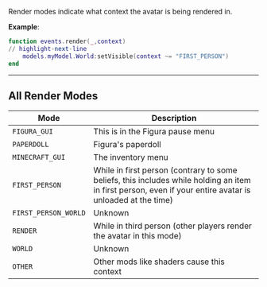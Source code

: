Render modes indicate what context the avatar is being rendered in.

**Example**:

```lua
function events.render(_,context)
// highlight-next-line
    models.myModel.World:setVisible(context ~= "FIRST_PERSON")
end
```

---

## All Render Modes

| Mode                 | Description                                                                                                                                               |
| -------------------- | --------------------------------------------------------------------------------------------------------------------------------------------------------- |
| `FIGURA_GUI`         | This is in the Figura pause menu                                                                                                                          |
| `PAPERDOLL`          | Figura's paperdoll                                                                                                                                        |
| `MINECRAFT_GUI`      | The inventory menu                                                                                                                                        |
| `FIRST_PERSON`       | While in first person (contrary to some beliefs, this includes while holding an item in first person, even if your entire avatar is unloaded at the time) |
| `FIRST_PERSON_WORLD` | Unknown                                                                                                                                                   |
| `RENDER`             | While in third person (other players render the avatar in this mode)                                                                                      |
| `WORLD`              | Unknown                                                                                                                                                   |
| `OTHER`              | Other mods like shaders cause this context                                                                                                                |
